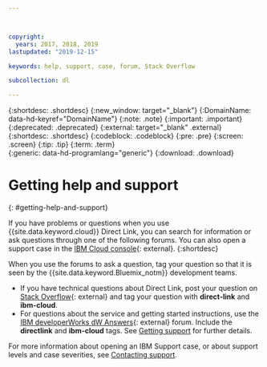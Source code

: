 ```yaml
---



copyright:
  years: 2017, 2018, 2019
lastupdated: "2019-12-15"

keywords: help, support, case, forum, Stack Overflow

subcollection: dl

---
```


{:shortdesc: .shortdesc}
{:new_window: target="_blank"}
{:DomainName: data-hd-keyref="DomainName"}
{:note: .note}
{:important: .important}
{:deprecated: .deprecated}
{:external: target="_blank" .external}
{:shortdesc: .shortdesc}
{:codeblock: .codeblock}
{:pre: .pre}
{:screen: .screen}
{:tip: .tip}
{:term: .term}  
{:generic: data-hd-programlang="generic"}
{:download: .download}  

# Getting help and support
{: #getting-help-and-support}

If you have problems or questions when you use {{site.data.keyword.cloud}} Direct Link, you can search for information or ask questions through one of the following forums. You can also open a support case in the [IBM Cloud console](https://cloud.ibm.com/unifiedsupport/cases/add){: external}.
{:shortdesc}

When you use the forums to ask a question, tag your question so that it is seen by the {{site.data.keyword.Bluemix_notm}} development teams.

* If you have technical questions about Direct Link, post your question on [Stack Overflow](https://stackoverflow.com/search?q=dl+ibm-cloud){: external} and tag your question with **direct-link** and **ibm-cloud**.
* For questions about the service and getting started instructions, use the [IBM developerWorks dW Answers](https://developer.ibm.com/answers/topics/directlink.html?smartspace=ibm-cloud){: external} forum. Include the **directlink** and **ibm-cloud** tags.
See [Getting support](/docs/get-support?topic=get-support-using-avatar#asking-a-question) for further details.

For more information about opening an IBM Support case, or about support levels and case severities, see [Contacting support](/docs/get-support?topic=get-support-getting-customer-support).

